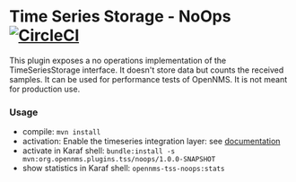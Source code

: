 # Time Series Storage - NoOps [![CircleCI](https://circleci.com/gh/opennms-forge/opennms-tss-plugin-noops.svg?style=svg)](https://circleci.com/gh/opennms-forge/opennms-tss-plugin-inmemory)

This plugin exposes a no operations implementation of the TimeSeriesStorage interface.
It doesn't store data but counts the received samples.
It can be used for performance tests of OpenNMS.
It is not meant for production use.

### Usage
* compile: ``mvn install``
* activation: Enable the timeseries integration layer: see [documentation](https://docs.opennms.org/opennms/releases/26.1.0/guide-admin/guide-admin.html#ga-opennms-operation-timeseries)
* activate in Karaf shell: ``bundle:install -s mvn:org.opennms.plugins.tss/noops/1.0.0-SNAPSHOT``
* show statistics in Karaf shell: ``opennms-tss-noops:stats``

  
 



